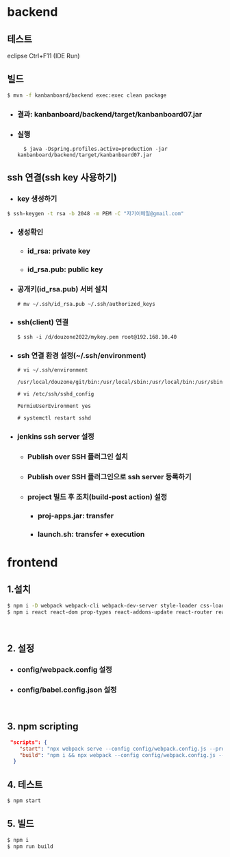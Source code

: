 # backend
## 테스트
eclipse Ctrl+F11 (IDE Run)

## 빌드
```sh
$ mvn -f kanbanboard/backend exec:exec clean package
```
  * ### 결과: kanbanboard/backend/target/kanbanboard07.jar
  * ### 실행
    ```
      $ java -Dspring.profiles.active=production -jar kanbanboard/backend/target/kanbanboard07.jar
    ```
##  ssh 연결(ssh key 사용하기)
  * ### key 생성하기
```sh
$ ssh-keygen -t rsa -b 2048 -m PEM -C "자기이메일@gmail.com"
```
  * ### 생성확인
    * ### id_rsa: private key
    * ### id_rsa.pub: public key
  * ### 공개키(id_rsa.pub) 서버 설치
    ```
    # mv ~/.ssh/id_rsa.pub ~/.ssh/authorized_keys
    ```
  * ### ssh(client) 연결
    ```
    $ ssh -i /d/douzone2022/mykey.pem root@192.168.10.40
    ```
  * ### ssh 연결 환경 설정(~/.ssh/environment)
    ```
    # vi ~/.ssh/environment
    ``` 
    ```
    /usr/local/douzone/git/bin:/usr/local/sbin:/usr/local/bin:/usr/sbin:/usr/bin:/usr/local/douzone/java/bin:/usr/local/douzone/maven/bin:/usr/local/douzone/mariadb/bin:/usr/local/douzone/node/bin:/root/bin
    ```
    ```
    # vi /etc/ssh/sshd_config

    ```
    ```
    PermiuUserEvironment yes
    ```
    ```
    # systemctl restart sshd
    ```
  * ### jenkins ssh server 설정
    * ### Publish over SSH 플러그인 설치
    * ### Publish over SSH 플러그인으로 ssh server 등록하기
    * ### project 빌드 후 조치(build-post action) 설정
      * ### proj-apps.jar: transfer
      * ### launch.sh: transfer + execution
# frontend
##  1.설치
``` sh
$ npm i -D webpack webpack-cli webpack-dev-server style-loader css-loader node-sass sass-loader babel-loader @babel/core @babel/cli @babel/preset-env @babel/preset-react @babel/plugin-syntax-throw-expressions @babel/plugin-transform-runtime
$ npm i react react-dom prop-types react-addons-update react-router react-router-dom
```
&nbsp;
##  2. 설정
  * ###  config/webpack.config 설정
  * ###  config/babel.config.json 설정
&nbsp;
##  3. npm scripting
``` json
 "scripts": {
    "start": "npx webpack serve --config config/webpack.config.js --progress --mode development",
    "build": "npm i && npx webpack --config config/webpack.config.js --mode production"
  }
```
##  4. 테스트
```sh
$ npm start
```

##  5. 빌드
```sh
$ npm i
$ npm run build
```